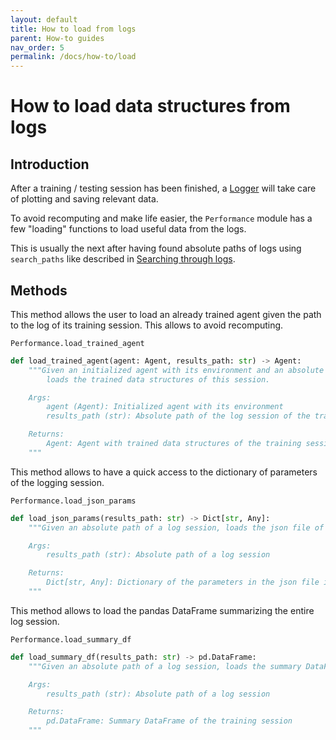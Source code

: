 ```yaml
---
layout: default
title: How to load from logs
parent: How-to guides
nav_order: 5
permalink: /docs/how-to/load
---
```



# How to load data structures from logs

## Introduction

After a training / testing session has been finished,  a [Logger](../../../ICCP/technical-reference/logger) will take care of plotting and saving relevant data. 

To avoid recomputing and make life easier, the `Performance` module has a few "loading" functions to load useful data from the logs.

This is usually the next after having found absolute paths of logs using `search_paths` like described in [Searching through logs](../../../ICCP/docs/how-to/search).


## Methods

This method allows the user to load an already trained agent given the path to the log of its training session. This allows to avoid recomputing.

`Performance.load_trained_agent`
```python
def load_trained_agent(agent: Agent, results_path: str) -> Agent:
    """Given an initialized agent with its environment and an absolute path of a training session,
        loads the trained data structures of this session.

    Args:
        agent (Agent): Initialized agent with its environment
        results_path (str): Absolute path of the log session of the training session

    Returns:
        Agent: Agent with trained data structures of the training session
    """
```

This method allows to have a quick access to the dictionary of parameters of the logging session.

`Performance.load_json_params`
```python
def load_json_params(results_path: str) -> Dict[str, Any]:
    """Given an absolute path of a log session, loads the json file of parameters as a dictionary.

    Args:
        results_path (str): Absolute path of a log session

    Returns:
        Dict[str, Any]: Dictionary of the parameters in the json file in results_path
    """
```

This method allows to load the pandas DataFrame summarizing the entire log session.

`Performance.load_summary_df`
```python
def load_summary_df(results_path: str) -> pd.DataFrame:
    """Given an absolute path of a log session, loads the summary DataFrame of the session.

    Args:
        results_path (str): Absolute path of a log session

    Returns:
        pd.DataFrame: Summary DataFrame of the training session
    """
```
